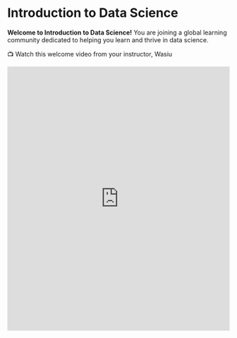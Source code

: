 # Introduction to Data Science


**Welcome to Introduction to Data Science!** You are joining a global learning community dedicated to helping you learn and thrive in data science. 

<aside>

📺 Watch this welcome video from your instructor, Wasiu

</aside>

<div style="position: relative; height: 100%; width: 100%;">
    <iframe width="100%" height="600" src="https://www.youtube.com/embed/j4ilyAbjjkvsF4" title="Welcome to the web foundation course" frameborder="0" allow="accelerometer; autoplay; clipboard-write; encrypted-media; gyroscope; picture-in-picture" allowfullscreen></iframe>
</div>

<!-- Data analysis requires acquiring and cleaning data from various sources including the web, APIs, and databases. Students learn techniques for summarizing and exploring data with tools like spreadsheets, jupyter notebook, and Python. They also learn to create data visualizations, and practice communication with data. Finally, students are introduced to machine learning techniques of prediction and classification, which will prepare them for advanced study of data science.

Throughout the course, students will work with real datasets and attempt to answer questions relevant to real-life problems.

### Course Objectives
At the end of the course, student will
- Understand the basics of data science, its relevance in the current business environment and its applications in solving real-world problems.
- Learn various data collection and cleaning techniques, and tools.
- Learn how to visualize and analyze data to generate insights that drive business decisions.
- Understand the basic concepts of machine learning and how to apply them to real-world problems.

### Weekly Topics
- Intro to Data Science
- Data Collection and Cleaning
- Data Visualization and Insight
- Intro to Machine Learning

### Completing your lessons

This page will include all the lessons for the class. Each week, {{instructor_name}} will add new lessons and assignments for you to work on. 
Bookmark this page to find all of your lessons: [add link here]()

To find lessons, click the Table of Contents (three horizontal lines) on the top left corner of the page. You can also click the arrows to navigate to the next lesson. 

<aside>


📺 Watch this lesson navigation walkthrough video from Emmy, one of your community managers

</aside>
<!-- Emmy or instructo to record navigation walk-through video -->



## What you'll learn

Data science is applicable to a myriad of professions, and analyzing large amounts of data is a common application of computer science. This course empowers students to analyze data, and produce data-driven insights. It covers the foundational suite of concepts needed to solve data problems, including preparation (collection and processing), presentation (information visualization), and analysis (machine learning).

## Course Overview

* Week 1: Intro to Data Science
* Week 2: Databases and SQL
* Week 3: Data Visualization and Insight
* Week 4: Intro to Machine Learning
* Week 5: Final Project and Wrap up

## How the course works

There are multiple ways you'll learn in this class:

* Read and engage with the materials on this site
* Attend live class and complete the activities in class
* Practice with exercises to try out the concepts
* Complete projects to demonstrate what you have learned

You are encouraged to seek out additional practice outside of the practice problems included in the course. You should also try building various programs so that you can explore the concepts in a variety of ways.

Now, you are ready to start onboarding. Tap _"Next Lesson"_ below

---

Copyright © 2024 Kibo, Inc. All Rights Reserved.

